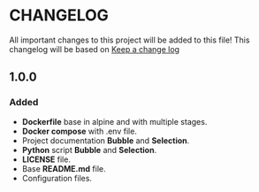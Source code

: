 # CHANGELOG

All important changes to this project will be added to this file! This changelog will be based on [Keep a change log](http://keepachangelog.com/)

## 1.0.0

### Added
- **Dockerfile** base in alpine and with multiple stages.
- **Docker compose** with .env file.
- Project documentation **Bubble** and **Selection**.
- **Python** script **Bubble** and **Selection**.
- **LICENSE** file.
- Base **README.md** file.
- Configuration files.
